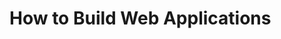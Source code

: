 How to Build Web Applications
=============================

<script type="speaker-notes">
~ 25 seconds.

- One hour to teach you everything I know.
- Discuss techniques for building modern web applications.

- Show simple ways of developing, as the best way is usually simple.

- No live coding, I will show high level and then dig into the actual source.
</script>

<style scoped>
  @host {
    background-color: #28723A;
    color: #C4C182;
  }
</style>
